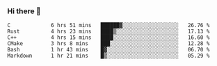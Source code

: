 ### Hi there 👋

<!--
**WShiBin/WShiBin** is a ✨ _special_ ✨ repository because its `README.md` (this file) appears on your GitHub profile.

Here are some ideas to get you started:

- 🔭 I’m currently working on ...
- 🌱 I’m currently learning ...
- 👯 I’m looking to collaborate on ...
- 🤔 I’m looking for help with ...
- 💬 Ask me about ...
- 📫 How to reach me: ...
- 😄 Pronouns: ...
- ⚡ Fun fact: ...
-->

<!--START_SECTION:waka-->

```text
C             6 hrs 51 mins   ██████▓░░░░░░░░░░░░░░░░░░   26.76 %
Rust          4 hrs 23 mins   ████▒░░░░░░░░░░░░░░░░░░░░   17.13 %
C++           4 hrs 15 mins   ████░░░░░░░░░░░░░░░░░░░░░   16.60 %
CMake         3 hrs 8 mins    ███░░░░░░░░░░░░░░░░░░░░░░   12.28 %
Bash          1 hr 43 mins    █▓░░░░░░░░░░░░░░░░░░░░░░░   06.70 %
Markdown      1 hr 21 mins    █▒░░░░░░░░░░░░░░░░░░░░░░░   05.29 %
```

<!--END_SECTION:waka-->
